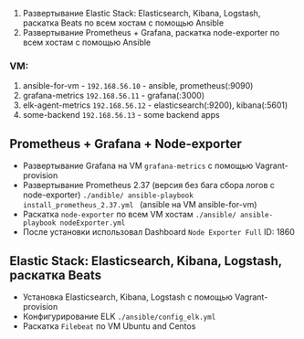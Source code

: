 1) Развертывание Elastic Stack: Elasticsearch, Kibana, Logstash, раскатка Beats по всем хостам с помощью Ansible
2) Развертывание Prometheus + Grafana, раскатка node-exporter по всем хостам с помощью Ansible 

### VM:
1) ansible-for-vm - `192.168.56.10` - ansible, prometheus(:9090)
2) grafana-metrics `192.168.56.11` - grafana(:3000) 
3) elk-agent-metrics `192.168.56.12` - elasticsearch(:9200), kibana(:5601)
4) some-backend `192.168.56.13` - some backend apps

## Prometheus + Grafana + Node-exporter 
* Развертывание Grafana на VM `grafana-metrics` с помощью Vagrant-provision
* Развертывание Prometheus 2.37 (версия без бага сбора логов с node-exporter) `./andible/ ansible-playbook install_prometheus_2.37.yml ` (ansible на VM ansible-for-vm)
* Раскатка `node-exporter` по всем VM хостам `./ansible/ ansible-playbook nodeExporter.yml`
* После установки использовал Dashboard `Node Exporter Full` ID: 1860

## Elastic Stack: Elasticsearch, Kibana, Logstash, раскатка Beats

* Установка Elasticsearch, Kibana, Logstash с помощью Vagrant-provision
* Конфигурирование ELK `./ansible/config_elk.yml`
* Раскатка `Filebeat` по VM Ubuntu and Centos